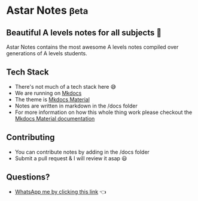 # Astar Notes <small>βeta</small>

## Beautiful A levels notes for all subjects 🌈

Astar Notes contains the most awesome A levels notes compiled over generations of A levels students.

## Tech Stack

- There's not much of a tech stack here 😅
- We are running on [Mkdocs](https://github.com/mkdocs/mkdocs)
- The theme is [Mkdocs Material](https://github.com/squidfunk/mkdocs-material)
- Notes are written in markdown in the /docs folder
- For more information on how this whole thing work please checkout the [Mkdocs Material documentation](https://squidfunk.github.io/mkdocs-material/)

## Contributing

- You can contribute notes by adding in the /docs folder
- Submit a pull request & I will review it asap 😃

## Questions?

- [WhatsApp me by clicking this link](https//wa.me/6582186566) 👈
